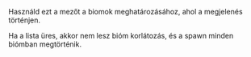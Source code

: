 Használd ezt a mezőt a biomok meghatározásához, ahol a megjelenés történjen.

Ha a lista üres, akkor nem lesz bióm korlátozás, és a spawn minden biómban megtörténik.